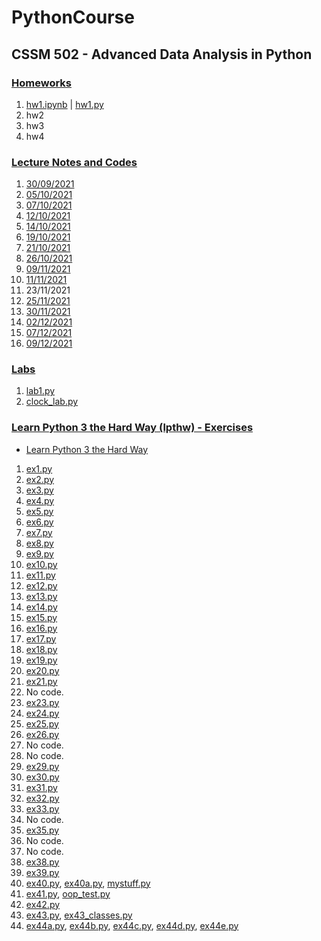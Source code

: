 # PythonCourse
## CSSM 502 - Advanced Data Analysis in Python


### [Homeworks](https://github.com/melihcanyardi/PythonCourse/tree/main/Homeworks)
1. [hw1.ipynb](https://github.com/melihcanyardi/PythonCourse/blob/main/Homeworks/hw1.ipynb) | [hw1.py](https://github.com/melihcanyardi/PythonCourse/blob/main/Homeworks/hw1.py)
2. hw2
3. hw3
4. hw4

### [Lecture Notes and Codes](https://github.com/melihcanyardi/PythonCourse/tree/main/Lecture_Notes_and_Codes)
1. [30/09/2021](https://github.com/melihcanyardi/PythonCourse/blob/main/Lecture_Notes_and_Codes/CSSM502_210930.ipynb)
2. [05/10/2021](https://github.com/melihcanyardi/PythonCourse/blob/main/Lecture_Notes_and_Codes/CSSM502_211005.ipynb)
3. [07/10/2021](https://github.com/melihcanyardi/PythonCourse/blob/main/Lecture_Notes_and_Codes/CSSM502_211007.ipynb)
4. [12/10/2021](https://github.com/melihcanyardi/PythonCourse/blob/main/Lecture_Notes_and_Codes/CSSM502_211012.ipynb)
5. [14/10/2021](https://github.com/melihcanyardi/PythonCourse/blob/main/Lecture_Notes_and_Codes/CSSM502_211014.ipynb)
6. [19/10/2021](https://github.com/melihcanyardi/PythonCourse/blob/main/Lecture_Notes_and_Codes/CSSM502_211019.ipynb)
7. [21/10/2021](https://github.com/melihcanyardi/PythonCourse/blob/main/Lecture_Notes_and_Codes/CSSM502_211021.ipynb)
8. [26/10/2021](https://github.com/melihcanyardi/PythonCourse/blob/main/Lecture_Notes_and_Codes/CSSM502_211026.ipynb)
9. [09/11/2021](https://github.com/melihcanyardi/PythonCourse/blob/main/Lecture_Notes_and_Codes/CSSM502_211109.ipynb)
10. [11/11/2021](https://github.com/melihcanyardi/PythonCourse/blob/main/Lecture_Notes_and_Codes/CSSM502_211111.ipynb)
11. 23/11/2021
12. [25/11/2021](https://github.com/melihcanyardi/PythonCourse/blob/main/Lecture_Notes_and_Codes/CSSM502_211125.ipynb)
13. [30/11/2021](https://github.com/melihcanyardi/PythonCourse/blob/main/Lecture_Notes_and_Codes/CSSM502_211130.ipynb)
14. [02/12/2021](https://github.com/melihcanyardi/PythonCourse/blob/main/Lecture_Notes_and_Codes/CSSM502_211202.ipynb)
15. [07/12/2021](https://github.com/melihcanyardi/PythonCourse/blob/main/Lecture_Notes_and_Codes/CSSM502_211207.ipynb)
16. [09/12/2021](https://github.com/melihcanyardi/PythonCourse/blob/main/Lecture_Notes_and_Codes/CSSM502_211209.ipynb)


### [Labs](https://github.com/melihcanyardi/PythonCourse/tree/main/labs)
1. [lab1.py](https://github.com/melihcanyardi/PythonCourse/blob/main/labs/lab1.py)
2. [clock_lab.py](https://github.com/melihcanyardi/PythonCourse/blob/main/labs/clock_lab.py)

### [Learn Python 3 the Hard Way (lpthw) - Exercises](https://github.com/melihcanyardi/PythonCourse/tree/main/lpthw)
- [Learn Python 3 the Hard Way](https://learnpythonthehardway.org/python3/)
1. [ex1.py](https://github.com/melihcanyardi/PythonCourse/blob/main/lpthw/ex1.py)
2. [ex2.py](https://github.com/melihcanyardi/PythonCourse/blob/main/lpthw/ex2.py)
3. [ex3.py](https://github.com/melihcanyardi/PythonCourse/blob/main/lpthw/ex3.py)
4. [ex4.py](https://github.com/melihcanyardi/PythonCourse/blob/main/lpthw/ex4.py)
5. [ex5.py](https://github.com/melihcanyardi/PythonCourse/blob/main/lpthw/ex5.py)
6. [ex6.py](https://github.com/melihcanyardi/PythonCourse/blob/main/lpthw/ex6.py)
7. [ex7.py](https://github.com/melihcanyardi/PythonCourse/blob/main/lpthw/ex7.py)
8. [ex8.py](https://github.com/melihcanyardi/PythonCourse/blob/main/lpthw/ex8.py)
9. [ex9.py](https://github.com/melihcanyardi/PythonCourse/blob/main/lpthw/ex9.py)
10. [ex10.py](https://github.com/melihcanyardi/PythonCourse/blob/main/lpthw/ex10.py)
11. [ex11.py](https://github.com/melihcanyardi/PythonCourse/blob/main/lpthw/ex11.py)
12. [ex12.py](https://github.com/melihcanyardi/PythonCourse/blob/main/lpthw/ex12.py)
13. [ex13.py](https://github.com/melihcanyardi/PythonCourse/blob/main/lpthw/ex13.py)
14. [ex14.py](https://github.com/melihcanyardi/PythonCourse/blob/main/lpthw/ex14.py)
15. [ex15.py](https://github.com/melihcanyardi/PythonCourse/blob/main/lpthw/ex15.py)
16. [ex16.py](https://github.com/melihcanyardi/PythonCourse/blob/main/lpthw/ex16.py)
17. [ex17.py](https://github.com/melihcanyardi/PythonCourse/blob/main/lpthw/ex17.py)
18. [ex18.py](https://github.com/melihcanyardi/PythonCourse/blob/main/lpthw/ex18.py)
19. [ex19.py](https://github.com/melihcanyardi/PythonCourse/blob/main/lpthw/ex19.py)
20. [ex20.py](https://github.com/melihcanyardi/PythonCourse/blob/main/lpthw/ex20.py)
21. [ex21.py](https://github.com/melihcanyardi/PythonCourse/blob/main/lpthw/ex21.py)
22. No code.
23. [ex23.py](https://github.com/melihcanyardi/PythonCourse/blob/main/lpthw/ex23.py)
24. [ex24.py](https://github.com/melihcanyardi/PythonCourse/blob/main/lpthw/ex24.py)
25. [ex25.py](https://github.com/melihcanyardi/PythonCourse/blob/main/lpthw/ex25.py)
26. [ex26.py](https://github.com/melihcanyardi/PythonCourse/blob/main/lpthw/ex26.py)
27. No code.
28. No code.
29. [ex29.py](https://github.com/melihcanyardi/PythonCourse/blob/main/lpthw/ex29.py)
30. [ex30.py](https://github.com/melihcanyardi/PythonCourse/blob/main/lpthw/ex30.py)
31. [ex31.py](https://github.com/melihcanyardi/PythonCourse/blob/main/lpthw/ex31.py)
32. [ex32.py](https://github.com/melihcanyardi/PythonCourse/blob/main/lpthw/ex32.py)
33. [ex33.py](https://github.com/melihcanyardi/PythonCourse/blob/main/lpthw/ex33.py)
34. No code.
35. [ex35.py](https://github.com/melihcanyardi/PythonCourse/blob/main/lpthw/ex35.py)
36. No code.
37. No code.
38. [ex38.py](https://github.com/melihcanyardi/PythonCourse/blob/main/lpthw/ex38.py)
39. [ex39.py](https://github.com/melihcanyardi/PythonCourse/blob/main/lpthw/ex39.py)
40. [ex40.py](https://github.com/melihcanyardi/PythonCourse/blob/main/lpthw/ex40.py), [ex40a.py](https://github.com/melihcanyardi/PythonCourse/blob/main/lpthw/ex40a.py), [mystuff.py](https://github.com/melihcanyardi/PythonCourse/blob/main/lpthw/mystuff.py)
41. [ex41.py](https://github.com/melihcanyardi/PythonCourse/blob/main/lpthw/ex41.py), [oop_test.py](https://github.com/melihcanyardi/PythonCourse/blob/main/lpthw/oop_test.py)
42. [ex42.py](https://github.com/melihcanyardi/PythonCourse/blob/main/lpthw/ex42.py)
43. [ex43.py](https://github.com/melihcanyardi/PythonCourse/blob/main/lpthw/ex43.py), [ex43_classes.py](https://github.com/melihcanyardi/PythonCourse/blob/main/lpthw/ex43_classes.py)
44. [ex44a.py](https://github.com/melihcanyardi/PythonCourse/blob/main/lpthw/ex44a.py), [ex44b.py](https://github.com/melihcanyardi/PythonCourse/blob/main/lpthw/ex44b.py), [ex44c.py](https://github.com/melihcanyardi/PythonCourse/blob/main/lpthw/ex44c.py), [ex44d.py](https://github.com/melihcanyardi/PythonCourse/blob/main/lpthw/ex44d.py), [ex44e.py](https://github.com/melihcanyardi/PythonCourse/blob/main/lpthw/ex44e.py)
